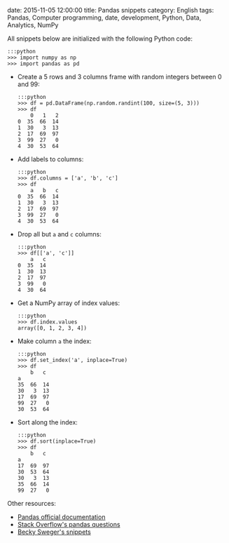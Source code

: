 date: 2015-11-05 12:00:00
title: Pandas snippets
category: English
tags: Pandas, Computer programming, date, development, Python, Data, Analytics, NumPy

All snippets below are initialized with the following Python code:

    :::python
    >>> import numpy as np
    >>> import pandas as pd


  * Create a 5 rows and 3 columns frame with random integers between 0 and 99:

        :::python
        >>> df = pd.DataFrame(np.random.randint(100, size=(5, 3)))
        >>> df
            0   1   2
        0  35  66  14
        1  30   3  13
        2  17  69  97
        3  99  27   0
        4  30  53  64


  * Add labels to columns:

        :::python
        >>> df.columns = ['a', 'b', 'c']
        >>> df
            a   b   c
        0  35  66  14
        1  30   3  13
        2  17  69  97
        3  99  27   0
        4  30  53  64


  * Drop all but `a` and `c` columns:

        :::python
        >>> df[['a', 'c']]
            a   c
        0  35  14
        1  30  13
        2  17  97
        3  99   0
        4  30  64


  * Get a NumPy array of index values:

        :::python
        >>> df.index.values
        array([0, 1, 2, 3, 4])


  * Make column `a` the index:

        :::python
        >>> df.set_index('a', inplace=True)
        >>> df
            b   c
        a
        35  66  14
        30   3  13
        17  69  97
        99  27   0
        30  53  64


  * Sort along the index:

        :::python
        >>> df.sort(inplace=True)
        >>> df
            b   c
        a
        17  69  97
        30  53  64
        30   3  13
        35  66  14
        99  27   0


Other resources:

  * [Pandas official documentation
  ](http://pandas.pydata.org/pandas-docs/stable/)
  * [Stack Overflow's pandas questions
  ](https://stackoverflow.com/questions/tagged/pandas)
  * [Becky Sweger's snippets
  ](https://gist.github.com/bsweger/e5817488d161f37dcbd2)
